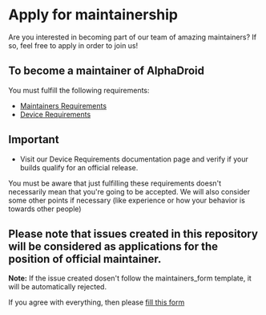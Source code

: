 # Apply for maintainership

Are you interested in becoming part of our team of amazing maintainers? If so, feel free to apply in order to join us!

## To become a maintainer of AlphaDroid
You must fulfill the following requirements:
- [Maintainers Requirements](https://github.com/AlphaDroid-devices/official_devices/blob/main/docs/maintainerreq.md)
- [Device Requirements](https://github.com/AlphaDroid-devices/official_devices/blob/main/docs/devicereq.md)

## Important
- Visit our Device Requirements documentation page and verify if your builds qualify for an official release.
  
You must be aware that just fulfilling these requirements doesn't necessarily mean that you're going to be accepted. We will also consider some other points if necessary (like experience or how your behavior is towards other people)


## Please note that issues created in this repository will be considered as applications for the position of official maintainer.
**Note:** If the issue created dosen't follow the maintainers_form template, it will be automatically rejected.

If you agree with everything, then please [fill this form](https://github.com/AlphaDroid-devices/official_devices/issues/new/choose)
